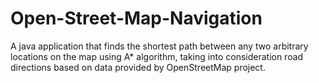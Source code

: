 # Open-Street-Map-Navigation
A java application that finds the shortest path between any two arbitrary locations on the map using A* algorithm, taking into consideration road directions based on data provided by OpenStreetMap project.
